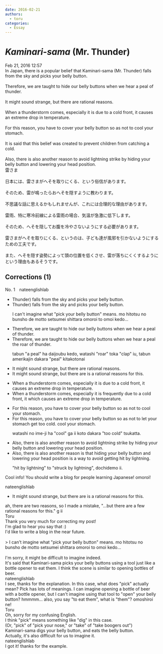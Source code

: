 ```yaml
---
date: 2016-02-21
authors:
  - toru
categories:
  - Essay
---
```


<h1 id="subject_show"><strong><em>Kaminari-sama</strong></em> (Mr. Thunder)</h1>
<div class="date">Feb 21, 2016 12:57</div>
<div id="post"><div id="body_show_ori">
In Japan, there is a popular belief that Kaminari-sama (Mr. Thunder) falls from the sky and picks your belly button.<br/><br/>Therefore, we are taught to hide our belly buttons when we hear a peal of thunder.<br/><br/>It might sound strange, but there are rational reasons.<br/><br/>When a thunderstorm comes, especially it is due to a cold front, it causes an extreme drop in temperature.<br/><br/>For this reason, you have to cover your belly button so as not to cool your stomach.<br/><br/>It is said that this belief was created to prevent children from catching a cold.<br/><br/>Also, there is also another reason to avoid lightning strike by hiding your belly button and lowering your head position.
</div></div>

<!-- more -->

<div id="post_ja"><div id="body_show_mo">
雷さま<br/><br/>日本には、雷さまがへそを取りにくる、という俗信があります。<br/><br/>そのため、雷が鳴ったらおへそを隠すように教わります。<br/><br/>不思議な話に思えるかもしれませんが、これには合理的な理由があります。<br/><br/>雷雨、特に寒冷前線による雷雨の場合、気温が急激に低下します。<br/><br/>そのため、へそを隠してお腹を冷やさないようにする必要があります。<br/><br/>雷さまがへそを取りにくる、というのは、子ども達が風邪を引かないようにするための工夫です。<br/><br/>また、へそを隠す姿勢によって頭の位置を低くさせ、雷が落ちにくくするようにという理由もあるそうです。
</div></div>

## Corrections (1)
<div id="block"><div class="first_name"> No. 1　<span class="just_name">nateenglishlab </span></div><div id="block2">
<ul class="correction_field">
<li class="incorrect">Thunder) falls from the sky and picks your belly button.</li>
<li class="corrected correct">
Thunder) falls from the sky and picks your belly button.
<p class="correction_comment">I can't imagine what "pick your belly button" means. mo hitotsu no bunsho de motto setsumei shittara omoroi to omoi kedo...</p>
</li>
</ul>
<ul class="correction_field">
<li class="incorrect">Therefore, we are taught to hide our belly buttons when we hear a peal of thunder.</li>
<li class="corrected correct">
Therefore, we are taught to hide our belly buttons when we hear <span class="sline">a pea</span>l <span class="f_red">the roar </span>of thunder.
<p class="correction_comment">tabun "a peal" ha daijoubu kedo, watashi "roar" toka "clap" iu, tabun amerikajin dakara "peal" kitakotonai</p>
</li>
</ul>
<ul class="correction_field">
<li class="incorrect">It might sound strange, but there are rational reasons.</li>
<li class="corrected correct">
It might sound strange, but there <span class="sline">are</span> <span class="f_red">is a </span>rational reason<span class="sline">s</span> <span class="f_red">for this.</span>
</li>
</ul>
<ul class="correction_field">
<li class="incorrect">When a thunderstorm comes, especially it is due to a cold front, it causes an extreme drop in temperature.</li>
<li class="corrected correct">
When a thunderstorm comes, <span class="sline">especially</span> it is <span class="f_red">frequently </span>due to a cold front, <span class="sline">it</span> <span class="f_red">which </span>causes an extreme drop in temperature.
</li>
</ul>
<ul class="correction_field">
<li class="incorrect">For this reason, you have to cover your belly button so as not to cool your stomach.</li>
<li class="corrected correct">
For this reason, you have to cover your belly button so as not to <span class="f_red">let your stomach get too cold. </span><span class="sline">cool your stomach.</span>
<p class="correction_comment">watashi no ime-ji ha "cool" ga ii koto dakara "too cold" tsukatta.</p>
</li>
</ul>
<ul class="correction_field">
<li class="incorrect">Also, there is also another reason to avoid lightning strike by hiding your belly button and lowering your head position.</li>
<li class="corrected correct">
Also, <span class="sline">there is also</span> <span class="f_red">a</span>nother reason <span class="f_red">is that</span> hiding your belly button and lowering your head position <span class="f_red">is a way to </span>avoid <span class="f_red">getting hit by </span>lightning.
<p class="correction_comment">"hit by lightning" to "struck by lightning", dochidemo ii.</p>
</li>
</ul>
<p class="comment_small">
 Cool info! You should write a blog for people learning Japanese! omoroi!
</p>

</div><div class="name"><span class="just_name">nateenglishlab </span><br><div class="quote_field"><ul class="correction_field">
<li class="corrected correct">
It might sound strange, but there <span class="sline">are</span> <span class="f_red">is a </span>rational reason<span class="sline">s</span> <span class="f_red">for this.</span>
</li>
</ul></div>
ah, there are two reasons, so I made a mistake, "...but there are a few rational reasons for this." g ii
</div>
<div class="name"><span class="just_name">Toru</span><br>
Thank you very much for correcting my post!<br/>I'm glad to hear you say that :)<br/>I'd like to write a blog in the near future.<br/><br/>&gt; I can't imagine what "pick your belly button" means. mo hitotsu no bunsho de motto setsumei shittara omoroi to omoi kedo...<br/><br/>I'm sorry, it might be difficult to imagine indeed. <br/>It's said that Kaminari-sama picks your belly buttons using a tool just like a bottle opener to eat them. I think the scene is similar to opening bottles of beer.
</div>
<div class="name"><span class="just_name">nateenglishlab </span><br>
I see, thanks for the explanation. In this case, what does "pick" actually mean? Pick has lots of meanings. I can imagine opening a bottle of beer with a bottle opener, but I can't imagine using that tool to "open" your belly button? hmmmm... also, you say "to eat them", what is "them"? omoshiroi ne!
</div>
<div class="name"><span class="just_name">Toru</span><br>
Oh, sorry for my confusing English.<br/>I think "pick" means something like "dig" in this case.<br/>(Or, "pick" of "pick your nose," or "take" of "take boogers out")<br/>Kaminari-sama digs your belly button, and eats the belly button.<br/>Actually, it's also difficult for us to imagine it.
</div>
<div class="name"><span class="just_name">nateenglishlab </span><br>
I got it! thanks for the example. 
</div>
</div>
